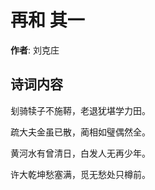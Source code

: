 # 再和  其一

**作者**: 刘克庄

## 诗词内容

刬骑犊子不施鞯，老退犹堪学力田。

疏大夫金虽已散，蔺相如璧偶然全。

黄河水有曾清日，白发人无再少年。

许大乾坤愁塞满，觅无愁处只樽前。

